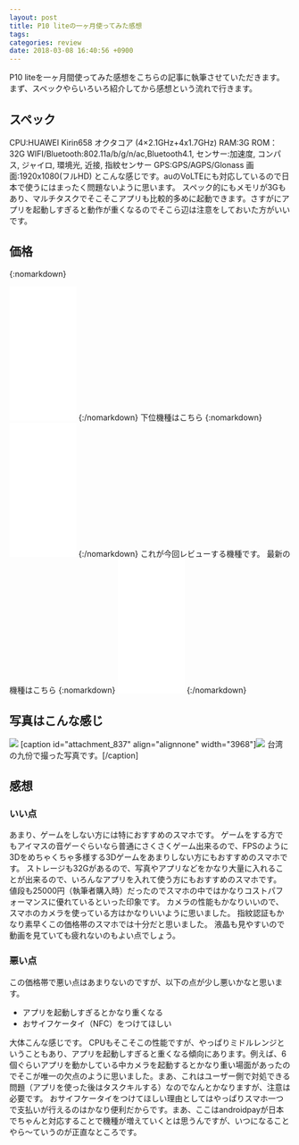 ```yaml
---
layout: post
title: P10 liteの一ヶ月使ってみた感想
tags:
categories: review
date: 2018-03-08 16:40:56 +0900
---
```


P10 liteを一ヶ月間使ってみた感想をこちらの記事に執筆させていただきます。 まず、スペックやらいろいろ紹介してから感想という流れで行きます。

スペック
----

CPU:HUAWEI Kirin658 オクタコア (4×2.1GHz+4x1.7GHz) RAM:3G ROM：32G WIFI/Bluetooth:802.11a/b/g/n/ac,Bluetooth4.1, センサー:加速度, コンパス, ジャイロ, 環境光, 近接, 指紋センサー GPS:GPS/AGPS/Glonass 画面:1920x1080(フルHD) とこんな感じです。auのVoLTEにも対応しているので日本で使うにはまったく問題ないように思います。 スペック的にもメモリが3Gもあり、マルチタスクでそこそこアプリも比較的多めに起動できます。さすがにアプリを起動しすぎると動作が重くなるのでそこら辺は注意をしておいた方がいいです。

価格
--
{:nomarkdown}
<iframe style="width:120px;height:240px;" marginwidth="0" marginheight="0" scrolling="no" frameborder="0" src="//rcm-fe.amazon-adsystem.com/e/cm?lt1=_blank&bc1=000000&IS2=1&bg1=FFFFFF&fc1=000000&lc1=0000FF&t=yonedayuto-22&language=ja_JP&o=9&p=8&l=as4&m=amazon&f=ifr&ref=as_ss_li_til&asins=B071G2QKC4&linkId=cb694862573bda1aefde9891b1b896b8"></iframe>
{:/nomarkdown}
下位機種はこちら
{:nomarkdown}
<iframe style="width:120px;height:240px;" marginwidth="0" marginheight="0" scrolling="no" frameborder="0" src="//rcm-fe.amazon-adsystem.com/e/cm?lt1=_blank&bc1=000000&IS2=1&bg1=FFFFFF&fc1=000000&lc1=0000FF&t=yonedayuto-22&language=ja_JP&o=9&p=8&l=as4&m=amazon&f=ifr&ref=as_ss_li_til&asins=B07NGNZG67&linkId=722db34eb3917e05a715d43f25aee22e"></iframe>
{:/nomarkdown}
これが今回レビューする機種です。 最新の機種はこちら
{:nomarkdown}
<iframe style="width:120px;height:240px;" marginwidth="0" marginheight="0" scrolling="no" frameborder="0" src="//rcm-fe.amazon-adsystem.com/e/cm?lt1=_blank&bc1=000000&IS2=1&bg1=FFFFFF&fc1=000000&lc1=0000FF&t=yonedayuto-22&language=ja_JP&o=9&p=8&l=as4&m=amazon&f=ifr&ref=as_ss_li_til&asins=B07R58V3B6&linkId=f905b0a7a04d91888fd1ca0b94fcb7de"></iframe>
{:/nomarkdown}

写真はこんな感じ
--------

![](../../../../images/review/p10_lite/sample1.jpg) \[caption id="attachment_837" align="alignnone" width="3968"\]![](../../../../images/review/p10_lite/sample2.jpg) 台湾の九份で撮った写真です。\[/caption\]

感想
--

### いい点

あまり、ゲームをしない方には特におすすめのスマホです。 ゲームをする方でもアイマスの音ゲーぐらいなら普通にさくさくゲーム出来るので、FPSのように3Dをめちゃくちゃ多様する3Dゲームをあまりしない方にもおすすめのスマホです。 ストレージも32Gがあるので、写真やアプリなどをかなり大量に入れることが出来るので、いろんなアプリを入れて使う方にもおすすめのスマホです。 値段も25000円（執筆者購入時）だったのでスマホの中ではかなりコストパフォーマンスに優れているといった印象です。 カメラの性能もかなりいいので、スマホのカメラを使っている方はかなりいいように思いました。 指紋認証もかなり素早くこの価格帯のスマホでは十分だと思いました。 液晶も見やすいので動画を見ていても疲れないのもよい点でしょう。

### 悪い点

この価格帯で悪い点はあまりないのですが、以下の点が少し悪いかなと思います。

*   アプリを起動しすぎるとかなり重くなる
*   おサイフケータイ（NFC）をつけてほしい

大体こんな感じです。 CPUもそこそこの性能ですが、やっぱりミドルレンジということもあり、アプリを起動しすぎると重くなる傾向にあります。例えば、6個ぐらいアプリを動かしている中カメラを起動するとかなり重い場面があったのでそこが唯一の欠点のように思いました。まあ、これはユーザー側で対処できる問題（アプリを使った後はタスクキルする）なのでなんとかなりますが、注意は必要です。 おサイフケータイをつけてほしい理由としてはやっぱりスマホ一つで支払いが行えるのはかなり便利だからです。まあ、ここはandroidpayが日本でちゃんと対応することで機種が増えていくとは思うんですが、いつになることやら～ていうのが正直なところです。
